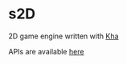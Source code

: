 # s2D
2D game engine written with [Kha](https://kha.tech/)

APIs are available [here](https://senginelibs.github.io/api/s2d/)
